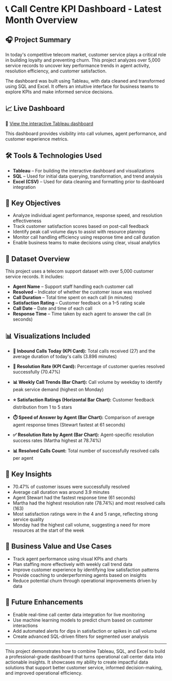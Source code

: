 # 📞 Call Centre KPI Dashboard - Latest Month Overview


## 🎧 Project Summary
In today's competitive telecom market, customer service plays a critical role in building loyalty and preventing churn. This project analyzes over 5,000 service records to uncover key performance trends in agent activity, resolution efficiency, and customer satisfaction.

The dashboard was built using Tableau, with data cleaned and transformed using SQL and Excel. It offers an intuitive interface for business teams to explore KPIs and make informed service decisions.

## 📈 Live Dashboard
🔗 [View the interactive Tableau dashboard](https://public.tableau.com/views/CallCentreKPIDashboard-LatestMonthOverview/Dashboard1?:language=en-US&:sid=&:redirect=auth&:display_count=n&:origin=viz_share_link)

This dashboard provides visibility into call volumes, agent performance, and customer experience metrics.

## 🛠️ Tools & Technologies Used
- **Tableau** – For building the interactive dashboard and visualizations
- **SQL** – Used for initial data querying, transformation, and trend analysis
- **Excel (CSV)** – Used for data cleaning and formatting prior to dashboard integration

## 🎯 Key Objectives
- Analyze individual agent performance, response speed, and resolution effectiveness
- Track customer satisfaction scores based on post-call feedback
- Identify peak call volume days to assist with resource planning
- Monitor call handling efficiency using response time and call duration
- Enable business teams to make decisions using clear, visual analytics

## 📂 Dataset Overview
This project uses a telecom support dataset with over 5,000 customer service records. It includes:

- **Agent Name** – Support staff handling each customer call
- **Resolved** – Indicator of whether the customer issue was resolved
- **Call Duration** – Total time spent on each call (in minutes)
- **Satisfaction Rating** – Customer feedback on a 1–5 rating scale
- **Call Date** – Date and time of each call
- **Response Time** – Time taken by each agent to answer the call (in seconds)

## 📊 Visualizations Included
- **📌 Inbound Calls Today (KPI Card):**
  Total calls received (27) and the average duration of today's calls (3.896 minutes)

- **📌 Resolution Rate (KPI Card):**
  Percentage of customer queries resolved successfully (70.47%)

- **📊 Weekly Call Trends (Bar Chart):**
  Call volume by weekday to identify peak service demand (highest on Monday)

- **⭐ Satisfaction Ratings (Horizontal Bar Chart):**
  Customer feedback distribution from 1 to 5 stars

- **⏱️ Speed of Answer by Agent (Bar Chart):**
  Comparison of average agent response times (Stewart fastest at 61 seconds)

- **✅ Resolution Rate by Agent (Bar Chart):**
  Agent-specific resolution success rates (Martha highest at 78.74%)

- **📊 Resolved Calls Count:**
  Total number of successfully resolved calls per agent

## 📌 Key Insights
- 70.47% of customer issues were successfully resolved
- Average call duration was around 3.9 minutes
- Agent Stewart had the fastest response time (61 seconds)
- Martha had the highest resolution rate (78.74%) and most resolved calls (163)
- Most satisfaction ratings were in the 4 and 5 range, reflecting strong service quality
- Monday had the highest call volume, suggesting a need for more resources at the start of the week

## 💼 Business Value and Use Cases
- Track agent performance using visual KPIs and charts
- Plan staffing more effectively with weekly call trend data
- Improve customer experience by identifying low satisfaction patterns
- Provide coaching to underperforming agents based on insights
- Reduce potential churn through operational improvements driven by data

## 🚀 Future Enhancements
- Enable real-time call center data integration for live monitoring
- Use machine learning models to predict churn based on customer interactions
- Add automated alerts for dips in satisfaction or spikes in call volume
- Create advanced SQL-driven filters for segmented user analysis

---

This project demonstrates how to combine Tableau, SQL, and Excel to build a professional-grade dashboard that turns operational call center data into actionable insights. It showcases my ability to create impactful data solutions that support better customer service, informed decision-making, and improved operational efficiency.

